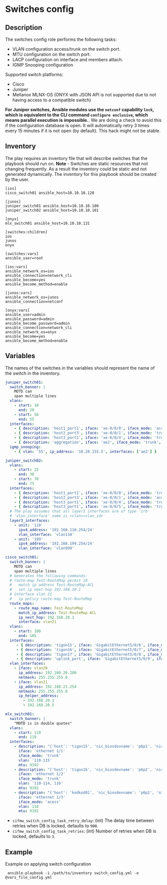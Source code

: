 # Switches config

## Description
The switches config role performs the following tasks:
- VLAN configuration access/trunk on the switch port.
- MTU configuration on the switch port.
- LACP configuration on interface and members attach.
- IGMP Snooping configuration

Supported switch platforms:
- Cisco
- Juniper
- Mellanox MLNX-OS (ONYX with JSON API is not supported due to not having access to a compatible switch)

**For Juniper switches, Ansible modules use the `netconf` capability `lock`, which is equivalent to the CLI command `configure exclusive`,
which means parallel execution is impossible.**.
We are doing a check to avoid this if the configuration database is open.
It will automatically retry 3 times every 15 minutes if it is not open (by default).
This hack might not be stable.

## Inventory
The play requires an inventory file that will describe switches that the playbook should run on.
**Note** - Switches are static resources that not changing frequently.
As a result the inventory could be static and not generated dynamically.
The inventory for this playbook should be created by the user.

```
[ios]
cisco_switch01 ansible_host=10.10.10.120

[junos]
juniper_switch01 ansible_host=10.10.10.100
juniper_switch02 ansible_host=10.10.10.101

[onyx]
mlx_switch01 ansible_host=10.10.10.131

[switches:children]
ios
junos
onyx

[switches:vars]
ansible_user=root

[ios:vars]
ansible_network_os=ios
ansible_connection=network_cli
ansible_become=yes
ansible_become_method=enable

[junos:vars]
ansible_network_os=junos
ansible_connection=netconf

[onyx:vars]
ansible_user=admin
ansible_password=admin
ansible_become_password=admin
ansible_connection=network_cli
ansible_network_os=onyx
ansible_become=yes
ansible_become_method=enable
```

## Variables
The names of the switches in the variables should represent the name of the switch in the inventory.

```YAML
juniper_switch01:
  switch_banner: |
    MOTD can
    span multiple lines
  vlans:
    - start: 10
      end: 20
    - start: 50
      end: 55
  interfaces:
    - { description: 'host1_port1', iface: 'xe-0/0/0', iface_mode: 'access', vlan: '10', mtu: '9000' }
    - { description: 'host2_port3', iface: 'xe-0/0/1', iface_mode: 'trunk', vlan: '15-20', mtu: '9000' }
    - { description: 'host3_port1', iface: 'xe-0/0/4', iface_mode: 'trunk', vlan: '50-53' }
    - { description: 'aggregation', iface: 'ae2', iface_mode: 'trunk', vlan: '53-55', mtu: '9192', aggr_members: ['xe-0/0/12', 'xe-0/0/13'] }
  igmp_snooping:
    - { vlan: '55', ip_address: '10.20.155.5', interfaces: ['ae2'] }

juniper_switch02:
  vlans:
    - start: 25
      end: 30
    - start: 70
      end: 75
  interfaces:
    - { description: 'host1_port1', iface: 'xe-0/0/0', iface_mode: 'trunk', vlan: '25-27', mtu: '9000' }
    - { description: 'host2_port3', iface: 'xe-0/0/1', iface_mode: 'access', vlan: '29', mtu: '9000' }
    - { description: 'host3_port1', iface: 'xe-0/0/4', iface_mode: 'trunk', vlan: '70-75' }
    - { description: 'host3_port1', iface: 'xe-0/0/5', iface_mode: 'trunk', vlan: '70' }
  # The play assumes that all layer3 interfaces are of type 'irb'
  # 'vlan_interface' name is <vlan><vlan_id>
  layer3_interfaces:
    - unit: '110'
      ipv4_address: '192.168.110.254/24'
      vlan_interface: 'vlan110'
    - unit: '199'
      ipv4_address: '192.168.199.254/24'
      vlan_interface: 'vlan999'

cisco_switch01:
  switch_banner: |
    MOTD can
    span multiple lines
  # Generates the following commands:
  # route-map Test-RouteMap permit 10
  #   match ip address Test-RouteMap-ACL
  #   set ip next-hop 192.168.20.1
  # interface vlan 21
  #   ip policy route-map Test-RouteMap
  route_maps:
    - route_map_name: Test-RouteMap
      match_ip_address: Test-RouteMap-ACL
      ip_next_hop: 192.168.20.1
      interface: vlan21
  vlans:
    - start: 100
      end: 105
  interfaces:
     - { description: 'tigon15', iface: 'GigabitEthernet5/0/6', iface_mode: 'access', vlan: '20' }
     - { description: 'tigon16', iface: 'GigabitEthernet5/0/7', iface_mode: 'access', vlan: '20' }
     - { description: 'tigon17', iface: 'GigabitEthernet5/0/8', iface_mode: 'access', vlan: '90' }
     - { description: 'uplink_port', iface: 'GigabitEthernet5/0/9', iface_mode: 'trunk', vlan: '', encapsulation: true }
  vlan_interfaces:
    - iface: vlan20
      ip_address: 192.168.20.200
      netmask: 255.255.255.0
    - iface: vlan21
      ip_address: 192.168.21.254
      netmask: 255.255.255.0
      ip_helper_address:
        - 192.168.20.1
        - 192.168.20.5

mlx_switch01:
  switch_banner: |
    "MOTD is in double quotes"
  vlans:
    - start: 110
      end: 119
  interfaces:
    - description: "{'host': 'tigon15', 'nic_biosdevname': 'p6p1', 'nic_kernel_predictable_name': 'enp7s0f0', 'description': 'Mellanox NIC1 port0'}"
      iface: 'ethernet 1/1'
      iface_mode: 'trunk'
      vlan: '110-115'
      mtu: 9192
    - description: "{'host': 'tigon16', 'nic_biosdevname': 'p6p2', 'nic_kernel_predictable_name': 'enp7s0f1', 'description': 'Mellanox NIC1 port1'}"
      iface: 'ethernet 1/2'
      iface_mode: 'trunk'
      vlan: '110-114, 116'
      mtu: 9192
    - description: "{'host': 'kodkod01', 'nic_biosdevname': 'p6p2', 'nic_kernel_predictable_name': 'enp7s0f1', 'description': 'Mellanox NIC1 port0'}"
      iface: 'ethernet 1/3'
      iface_mode: 'acess'
      vlan: 118
      mtu: 9192
```

* `cifmw_switch_config_task_retry_delay`: (int) The delay time between retries when DB is locked, defaults to `900`.
* `cifmw_switch_config_task_retries`: (int) Number of retries when DB is locked, defaults to `3`.


## Example
Example on applying switch configuration

```
 ansible-playbook -i /path/to/inventory switch_config.yml -e @vars_file_config.yml
```
